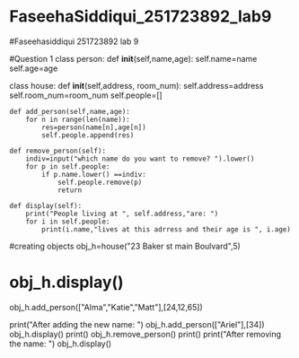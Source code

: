 # FaseehaSiddiqui_251723892_lab9

#Faseehasiddiqui 251723892 lab 9

#Question 1
class person:
    def __init__(self,name,age):
        self.name=name
        self.age=age

class house:
    def __init__(self,address, room_num):
        self.address=address
        self.room_num=room_num
        self.people=[]

    def add_person(self,name,age):
        for n in range(len(name)):
            res=person(name[n],age[n])
            self.people.append(res)

    def remove_person(self):
        indiv=input("which name do you want to remove? ").lower()
        for p in self.people:
            if p.name.lower() ==indiv:
                self.people.remove(p)
                return

    def display(self):
        print("People living at ", self.address,"are: ")
        for i in self.people:
            print(i.name,"lives at this adrress and their age is ", i.age)

#creating objects
obj_h=house("23 Baker st main Boulvard",5)
# obj_h.display()
obj_h.add_person(["Alma","Katie","Matt"],[24,12,65])

print("After adding the new name: ")
obj_h.add_person(["Ariel"],[34])
obj_h.display()
print()
obj_h.remove_person()
print()
print("After removing the name: ")
obj_h.display()
